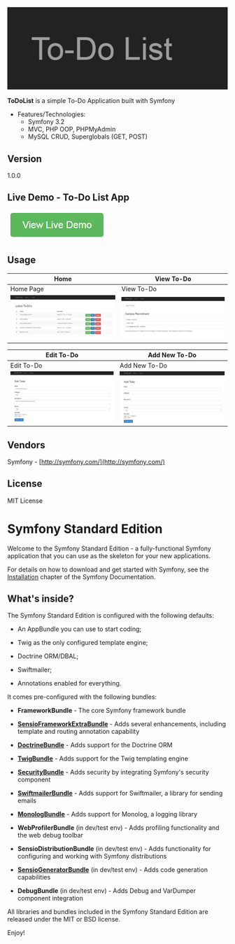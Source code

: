 <p align="center">
  <br><br>
  <img src="https://github.com/Jyotsna-Singh/Symfony-ToDoList/blob/master/web/img/logo.PNG">
</p>

**ToDoList** is a simple To-Do Application built with Symfony

* Features/Technologies: 
  * Symfony 3.2
  * MVC, PHP OOP, PHPMyAdmin
  * MySQL CRUD, Superglobals (GET, POST)

## Version
1.0.0

## Live Demo - To-Do List App
 [![alt tag](https://github.com/Jyotsna-Singh/SearchVidz-YoutubeAPI/blob/master/img/green-button.PNG)](http://jyotsnasingh.com/projects/Symfony/ToDoList/)


## Usage

**Home** | **View To-Do**
--- | ---
Home Page | View To-Do
![alt text](https://github.com/Jyotsna-Singh/Symfony-ToDoList/blob/master/web/img/home.PNG)  | ![alt text](https://github.com/Jyotsna-Singh/Symfony-ToDoList/blob/master/web/img/view.PNG)

**Edit To-Do** | **Add New To-Do**
--- | --- 
Edit To-Do | Add New To-Do  
![alt text](https://github.com/Jyotsna-Singh/Symfony-ToDoList/blob/master/web/img/edit.PNG)  | ![alt text](https://github.com/Jyotsna-Singh/Symfony-ToDoList/blob/master/web/img/add.PNG) 


## Vendors
Symfony - [http://symfony.com/](http://symfony.com/)  
 


## License
MIT License




Symfony Standard Edition
========================

Welcome to the Symfony Standard Edition - a fully-functional Symfony
application that you can use as the skeleton for your new applications.

For details on how to download and get started with Symfony, see the
[Installation][1] chapter of the Symfony Documentation.

What's inside?
--------------

The Symfony Standard Edition is configured with the following defaults:

  * An AppBundle you can use to start coding;

  * Twig as the only configured template engine;

  * Doctrine ORM/DBAL;

  * Swiftmailer;

  * Annotations enabled for everything.

It comes pre-configured with the following bundles:

  * **FrameworkBundle** - The core Symfony framework bundle

  * [**SensioFrameworkExtraBundle**][6] - Adds several enhancements, including
    template and routing annotation capability

  * [**DoctrineBundle**][7] - Adds support for the Doctrine ORM

  * [**TwigBundle**][8] - Adds support for the Twig templating engine

  * [**SecurityBundle**][9] - Adds security by integrating Symfony's security
    component

  * [**SwiftmailerBundle**][10] - Adds support for Swiftmailer, a library for
    sending emails

  * [**MonologBundle**][11] - Adds support for Monolog, a logging library

  * **WebProfilerBundle** (in dev/test env) - Adds profiling functionality and
    the web debug toolbar

  * **SensioDistributionBundle** (in dev/test env) - Adds functionality for
    configuring and working with Symfony distributions

  * [**SensioGeneratorBundle**][13] (in dev/test env) - Adds code generation
    capabilities

  * **DebugBundle** (in dev/test env) - Adds Debug and VarDumper component
    integration

All libraries and bundles included in the Symfony Standard Edition are
released under the MIT or BSD license.

Enjoy!

[1]:  https://symfony.com/doc/3.2/setup.html
[6]:  https://symfony.com/doc/current/bundles/SensioFrameworkExtraBundle/index.html
[7]:  https://symfony.com/doc/3.2/doctrine.html
[8]:  https://symfony.com/doc/3.2/templating.html
[9]:  https://symfony.com/doc/3.2/security.html
[10]: https://symfony.com/doc/3.2/email.html
[11]: https://symfony.com/doc/3.2/logging.html
[12]: https://symfony.com/doc/3.2/assetic/asset_management.html
[13]: https://symfony.com/doc/current/bundles/SensioGeneratorBundle/index.html
